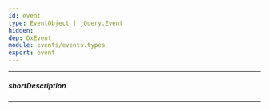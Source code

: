 ```yaml
---
id: event
type: EventObject | jQuery.Event
hidden: 
dep: DxEvent
module: events/events.types
export: event
---
```

---
##### shortDescription

---
